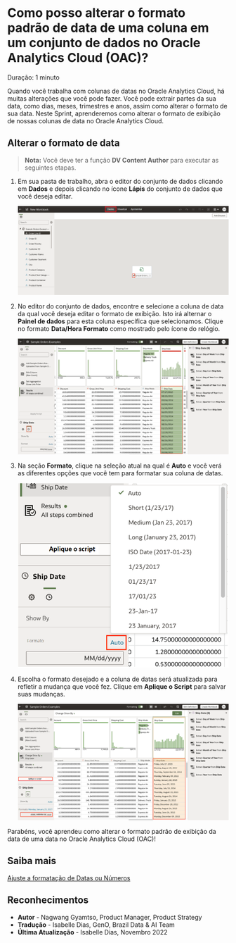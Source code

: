 # Como posso alterar o formato padrão de data de uma coluna em um conjunto de dados no Oracle Analytics Cloud (OAC)?

Duração: 1 minuto

Quando você trabalha com colunas de datas no Oracle Analytics Cloud, há muitas alterações que você pode fazer. Você pode extrair partes da sua data, como dias, meses, trimestres e anos, assim como alterar o formato de sua data. Neste Sprint, aprenderemos como alterar o formato de exibição de nossas colunas de data no Oracle Analytics Cloud.

## Alterar o formato de data

>**Nota:** Você deve ter a função **DV Content Author** para executar as seguintes etapas.

1. Em sua pasta de trabalho, abra o editor do conjunto de dados clicando em **Dados** e depois clicando no ícone **Lápis** do conjunto de dados que você deseja editar.

    ![Dataset editor](images/edit-dataset.png)

2. No editor do conjunto de dados, encontre e selecione a coluna de data da qual você deseja editar o formato de exibição. Isto irá alternar o **Painel de dados** para esta coluna específica que selecionamos. Clique no formato **Data/Hora Formato** como mostrado pelo ícone do relógio.

    ![Date editor](images/date-editor.png)

3. Na seção **Formato**, clique na seleção atual na qual é **Auto** e você verá as diferentes opções que você tem para formatar sua coluna de datas.

    ![Format options](images/format-options.png)

4. Escolha o formato desejado e a coluna de datas será atualizada para refletir a mudança que você fez. Clique em **Aplique o Script** para salvar suas mudanças.

    ![Apply script](images/apply-script.png)

Parabéns, você aprendeu como alterar o formato padrão de exibição da data de uma data no Oracle Analytics Cloud (OAC)!

## Saiba mais
[Ajuste a formatação de Datas ou Números](https://docs.oracle.com/en/cloud/paas/analytics-cloud/acubi/adjust-display-format-date-or-number-column.html)


## Reconhecimentos
* **Autor** - Nagwang Gyamtso, Product Manager, Product Strategy
* **Tradução** - Isabelle Dias, GenO, Brazil Data & AI Team
* **Última Atualização** - Isabelle Dias,  Novembro 2022

